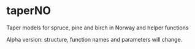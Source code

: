 # taperNO
Taper models for spruce, pine and birch in Norway
and helper functions

Alpha version: structure, function names and parameters will change.
